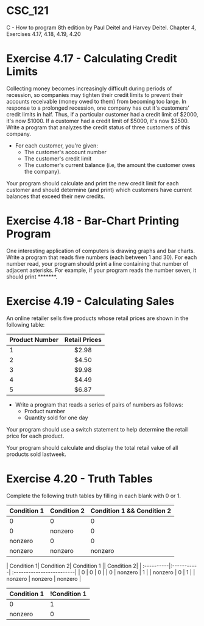 # CSC_121
C - How to program 8th edition by Paul Deitel and Harvey Deitel. Chapter 4, Exercises 4.17, 4.18, 4.19, 4.20

# Exercise 4.17 - Calculating Credit Limits
Collecting money becomes increasingly difficult during periods of recession, so companies may tighten their credit limits to prevent their accounts receivable (money owed to them) from becoming too large. In response to a prolonged recession, one company has cut it's customers' credit limits in half. Thus, if a particular customer had a credit limit of $2000, it's now $1000. If a customer had a credit limit of $5000, it's now $2500. Write a program that analyzes the credit status of three customers of this company. 

- For each customer, you're given:
    - The customer's account number
    - The customer's credit limit
    - The customer's current balance (i.e, the amount the customer owes the company).
 
 Your program should calculate and print the new credit limit for each customer and should determine (and print) which customers have current balances that exceed their new credits.

# Exercise 4.18 - Bar-Chart Printing Program
One interesting application of computers is drawing graphs and bar charts. Write a program that reads five numbers (each between 1 and 30). For each number read, your program should print a line containing that number of adjacent asterisks. For example, if your program reads the number seven, it should print *******.

# Exercise 4.19 - Calculating Sales
An online retailer sells five products whose retail prices are shown in the following table:

| Product Number| Retail Prices |
| :------------ | :------------:| 
| 1             | $2.98         |
| 2             | $4.50         |  
| 3             | $9.98         | 
| 4             | $4.49         |
| 5             | $6.87         |

- Write a program that reads a series of pairs of numbers as follows:
    - Product number
    - Quantity sold for one day
    
Your program should use a switch statement to help determine the retail price for each product.

Your program should calculate and display the total retail value of all products sold lastweek.

# Exercise 4.20 - Truth Tables
Complete the following truth tables by filling in each blank with 0 or 1.

| Condition 1| Condition 2| Condition 1 && Condition 2|
| :----------|:-----------| :-------------------------|
| 0          | 0          | 0                         |
| 0          | nonzero    | 0                         | 
| nonzero    | 0          | 0                         |
| nonzero    | nonzero    | nonzero                   |

| Condition 1| Condition 2| Condition 1 || Condition 2|
| :----------|:-----------| :-------------------------|
| 0          | 0          | 0                         |
| 0          | nonzero    | 1                         | 
| nonzero    | 0          | 1                         |
| nonzero    | nonzero    | nonzero                   |

| Condition 1| !Condition 1|
| :----------|:-----------| 
| 0          | 1          |
| nonzero    | 0          | 
